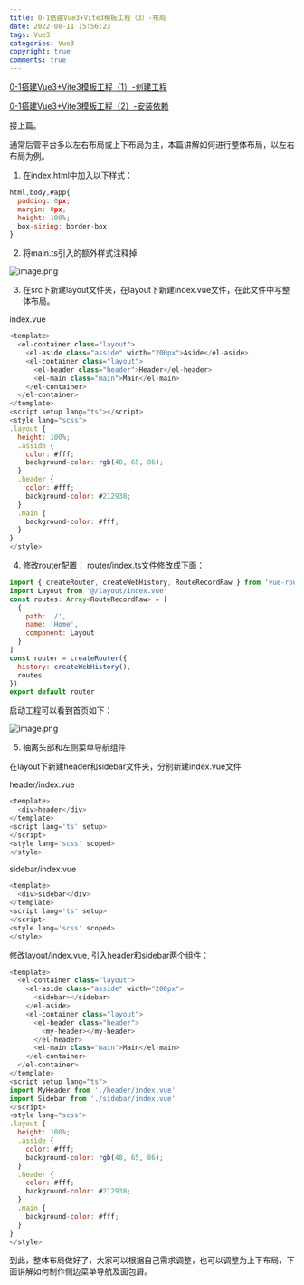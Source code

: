 ```yaml
---
title: 0-1搭建Vue3+Vite3模板工程（3）-布局
date: 2022-08-11 15:56:23
tags: Vue3
categories: Vue3
copyright: true
comments: true
---
```


[0-1搭建Vue3+Vite3模板工程（1）-创建工程](https://juejin.cn/post/7127204457925836813/)

[0-1搭建Vue3+Vite3模板工程（2）-安装依赖](https://juejin.cn/post/7128214905953452039)

接上篇。

通常后管平台多以左右布局或上下布局为主，本篇讲解如何进行整体布局，以左右布局为例。
1. 在index.html中加入以下样式：

```js
html,body,#app{
  padding: 0px;
  margin: 0px;
  height: 100%;
  box-sizing: border-box;
}
```
2. 将main.ts引入的额外样式注释掉

![image.png](https://p6-juejin.byteimg.com/tos-cn-i-k3u1fbpfcp/5d1ab2acdcdb4492879dd5d0ab0c51b3~tplv-k3u1fbpfcp-watermark.image?)

3. 在src下新建layout文件夹，在layout下新建index.vue文件，在此文件中写整体布局。

index.vue
```js
<template>
  <el-container class="layout">
    <el-aside class="asside" width="200px">Aside</el-aside>
    <el-container class="layout">
      <el-header class="header">Header</el-header>
      <el-main class="main">Main</el-main>
    </el-container>
  </el-container>
</template>
<script setup lang="ts"></script>
<style lang="scss">
.layout {
  height: 100%;
  .asside {
    color: #fff;
    background-color: rgb(48, 65, 86);
  }
  .header {
    color: #fff;
    background-color: #212938;
  }
  .main {
    background-color: #fff;
  }
}
</style>
```

4. 修改router配置：
    router/index.ts文件修改成下面：
    
```js
import { createRouter, createWebHistory, RouteRecordRaw } from 'vue-router'
import Layout from '@/layout/index.vue'
const routes: Array<RouteRecordRaw> = [
  {
    path: '/',
    name: 'Home',
    component: Layout
  }
]
const router = createRouter({
  history: createWebHistory(),
  routes
})
export default router
```
启动工程可以看到首页如下：

![image.png](https://p9-juejin.byteimg.com/tos-cn-i-k3u1fbpfcp/f0a42f12357c4bc49af076e7c1f9efad~tplv-k3u1fbpfcp-watermark.image?)

5. 抽离头部和左侧菜单导航组件

在layout下新建header和sidebar文件夹，分别新建index.vue文件

header/index.vue
```js
<template>
  <div>header</div>
</template>
<script lang='ts' setup>
</script>
<style lang='scss' scoped>
</style>
```

sidebar/index.vue

```js
<template>
  <div>sidebar</div>
</template>
<script lang='ts' setup>
</script>
<style lang='scss' scoped>
</style>
```

修改layout/index.vue, 引入header和sidebar两个组件：
```js
<template>
  <el-container class="layout">
    <el-aside class="asside" width="200px">
      <sidebar></sidebar>
    </el-aside>
    <el-container class="layout">
      <el-header class="header">
        <my-header></my-header>
      </el-header>
      <el-main class="main">Main</el-main>
    </el-container>
  </el-container>
</template>
<script setup lang="ts">
import MyHeader from './header/index.vue'
import Sidebar from './sidebar/index.vue'
</script>
<style lang="scss">
.layout {
  height: 100%;
  .asside {
    color: #fff;
    background-color: rgb(48, 65, 86);
  }
  .header {
    color: #fff;
    background-color: #212938;
  }
  .main {
    background-color: #fff;
  }
}
</style>

```
到此，整体布局做好了，大家可以根据自己需求调整，也可以调整为上下布局，下面讲解如何制作侧边菜单导航及面包屑。


